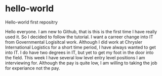 # hello-world
Hello-world first repositry

Hello everyone. I am new to Github, that is this is the first time I have really used it. So I decided to follow the tutorial. 
I want a carreer change into IT from Governmental Logisitcal work. Although I did work at Chrysler International Logistics for a short time period, I have always wanted to get into IT. I do have two degrees in IT, but yet to get my foot in the door into the field. This week I have several low level entry level positions I am interviewing for. Although the pay is quite low, I am willing to taking the job for experiance not the pay. 
